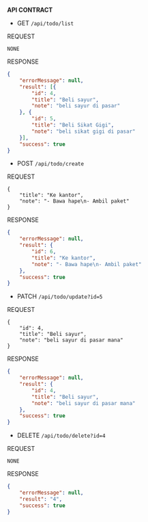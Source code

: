 **API CONTRACT**


- GET `/api/todo/list`

REQUEST
```
NONE
```

RESPONSE
```json
{
	"errorMessage": null,
	"result": [{
		"id": 4,
		"title": "Beli sayur",
		"note": "beli sayur di pasar"
	}, {
		"id": 5,
		"title": "Beli Sikat Gigi",
		"note": "beli sikat gigi di pasar"
	}],
	"success": true
}
```

- POST `/api/todo/create`

REQUEST
```
{
	"title": "Ke kantor",
	"note": "- Bawa hape\n- Ambil paket"
}
```


RESPONSE

```json
{
	"errorMessage": null,
	"result": {
		"id": 6,
		"title": "Ke kantor",
		"note": "- Bawa hape\n- Ambil paket"
	},
	"success": true
}
```

- PATCH `/api/todo/update?id=5`

REQUEST
```
{
	"id": 4,
	"title": "Beli sayur",
	"note": "beli sayur di pasar mana"
}
```


RESPONSE

```json
{
	"errorMessage": null,
	"result": {
		"id": 4,
		"title": "Beli sayur",
		"note": "beli sayur di pasar mana"
	},
	"success": true
}
```

- DELETE `/api/todo/delete?id=4`

REQUEST
```
NONE
```


RESPONSE

```json
{
	"errorMessage": null,
	"result": "4",
	"success": true
}
```
